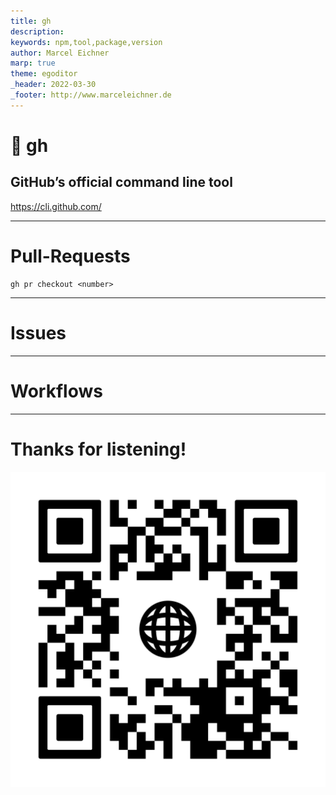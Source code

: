 ```yaml
---
title: gh
description: 
keywords: npm,tool,package,version
author: Marcel Eichner
marp: true
theme: egoditor
_header: 2022-03-30
_footer: http://www.marceleichner.de
---
```


<!-- _class: lead -->
# 🐙 gh

## GitHub’s official command line tool

https://cli.github.com/

---
<!-- _class: invert lead -->
# Pull-Requests

```
gh pr checkout <number>
```

---
<!-- _class: invert lead -->
# Issues

---
<!-- _class: invert lead -->
# Workflows

---
<!-- _class: three -->
# Thanks for listening!
![bg left 50%](./assets/ephigenia.de.png)